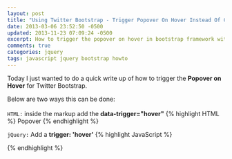 ```yaml
---
layout: post
title: "Using Twitter Bootstrap - Trigger Popover On Hover Instead Of Click"
date: 2013-03-06 23:52:50 -0500
updated: 2013-11-23 07:09:24 -0500
excerpt: How to trigger the popover on hover in bootstrap framework with javascript
comments: true
categories: jquery
tags: javascript jquery bootstrap howto
---
```

Today I just wanted to do a quick write up of how to trigger the **Popover on Hover** for Twitter Bootstrap.

Below are two ways this can be done:
<br><br>
`HTML:` inside the markup add the **data-trigger="hover"**
{% highlight HTML %}
<a id="popover" data-trigger="hover">Popover</a>
{% endhighlight %}
<br>

`jQuery:` Add a **trigger: 'hover'**
{% highlight JavaScript %}
<script type="text/javascript">
  $('#popover').popover({
    trigger: 'hover'
  });
</script>
{% endhighlight %}
